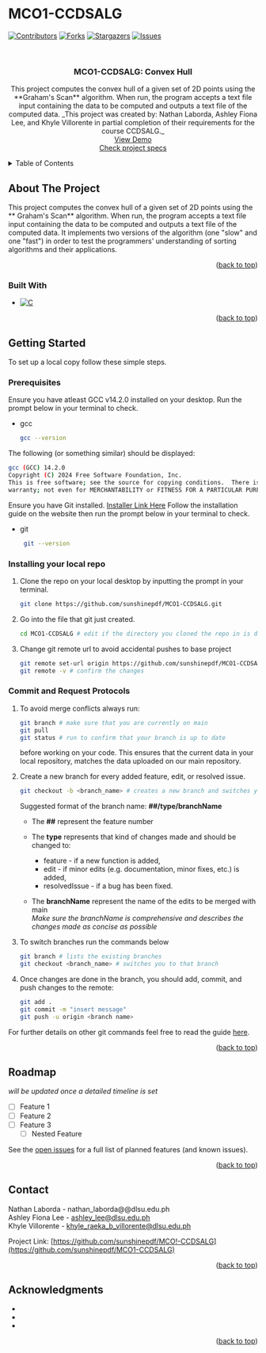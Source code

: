 # MCO1-CCDSALG

<!-- Improved compatibility of back to top link: See: https://github.com/othneildrew/Best-README-Template/pull/73 -->
<a id="readme-top"></a>
<!--
*** Thanks for checking out the Best-README-Template. If you have a suggestion
*** that would make this better, please fork the repo and create a pull request
*** or simply open an issue with the tag "enhancement".
*** Don't forget to give the project a star!
*** Thanks again! Now go create something AMAZING! :D
-->



<!-- PROJECT SHIELDS -->
<!--
*** I'm using markdown "reference style" links for readability.
*** Reference links are enclosed in brackets [ ] instead of parentheses ( ).
*** See the bottom of this document for the declaration of the reference variables
*** for contributors-url, forks-url, etc. This is an optional, concise syntax you may use.
*** https://www.markdownguide.org/basic-syntax/#reference-style-links
-->
[![Contributors][contributors-shield]][contributors-url]
[![Forks][forks-shield]][forks-url]
[![Stargazers][stars-shield]][stars-url]
[![Issues][issues-shield]][issues-url]



<!-- PROJECT LOGO -->
<br />
<div align="center">
  <a href="https://github.com/sunshinepdf/MCO1-CCDSALG">
  </a>

<h3 align="center">MCO1-CCDSALG: Convex Hull</h3>

  <p align="center">
    This project computes the convex hull of a given set of 2D points using the **Graham's Scan** algorithm. When run, the program accepts a text file input containing the data to be computed and outputs a text file of the computed data. _This project was created by: Nathan Laborda, Ashley Fiona Lee, and Khyle Villorente in partial completion of their requirements for the course CCDSALG._
    <br />
    <a href="https://github.com/sunshinepdf/MCO1-CCDSALG">View Demo</a>
    <br />
    <a href="https://github.com/sunshinepdf/MCO1-CCDSALG">Check project specs</a>
  </p>
</div>



<!-- TABLE OF CONTENTS -->
<details>
  <summary>Table of Contents</summary>
  <ol>
    <li>
      <a href="#about-the-project">About The Project</a>
      <ul>
        <li><a href="#built-with">Built With</a></li>
      </ul>
    </li>
    <li>
      <a href="#getting-started">Getting Started</a>
      <ul>
        <li><a href="#prerequisites">Prerequisites</a></li>
        <li><a href="#installing-your-local-repo">Installing your local repo</a></li>
        <li><a href="#commit-and-request-protocols">Commit and Request Protocols</a></li>
      </ul>
    </li>
    <li><a href="#roadmap">Roadmap</a></li>
    <li><a href="#contributing">Contributing</a></li>
    <li><a href="#contact">Contact</a></li>
    <li><a href="#acknowledgments">Acknowledgments</a></li>
  </ol>
</details>



<!-- ABOUT THE PROJECT -->
## About The Project

 This project computes the convex hull of a given set of 2D points using the ** Graham's Scan** algorithm. When run, the program accepts a text file input containing the data to be computed and outputs a text file of the computed data. It implements two versions of the algorithm (one "slow" and one "fast") in order to test the programmers' understanding of sorting algorithms and their applications.

<p align="right">(<a href="#readme-top">back to top</a>)</p>



### Built With

* [![C][C-shield]][C-url]

<p align="right">(<a href="#readme-top">back to top</a>)</p>



<!-- GETTING STARTED -->
## Getting Started

To set up a local copy follow these simple steps.

### Prerequisites

Ensure you have atleast GCC v14.2.0 installed on your desktop. Run the prompt below in your terminal to check.
* gcc 
  ```sh
  gcc --version
  ```
The following (or something similar) should be displayed:
  ```sh
  gcc (GCC) 14.2.0 
  Copyright (C) 2024 Free Software Foundation, Inc.
  This is free software; see the source for copying conditions.  There is NO
  warranty; not even for MERCHANTABILITY or FITNESS FOR A PARTICULAR PURPOSE.
  ```
Ensure you have Git installed. [Installer Link Here](https://git-scm.com/downloads/win)
Follow the installation guide on the website then run the prompt below in your terminal to check.
* git 
  ```sh
   git --version
  ```
### Installing your local repo

1. Clone the repo on your local desktop by inputting the prompt in your terminal.
   ```sh
   git clone https://github.com/sunshinepdf/MCO1-CCDSALG.git
   ```
   
2. Go into the file that git just created.
   ```sh
   cd MCO1-CCDSALG # edit if the directory you cloned the repo in is different
   ```
   
3. Change git remote url to avoid accidental pushes to base project
   ```sh
   git remote set-url origin https://github.com/sunshinepdf/MCO1-CCDSALG.git
   git remote -v # confirm the changes
   ```
   
### Commit and Request Protocols

1. To avoid merge conflicts always run:
   ```sh
   git branch # make sure that you are currently on main
   git pull
   git status # run to confirm that your branch is up to date
   ```
   before working on your code.
   This ensures that the current data in your local repository, matches the data uploaded on our main repository.

2. Create a new branch for every added feature, edit, or resolved issue.
   ```sh
   git checkout -b <branch_name> # creates a new branch and switches you to that branch automatically
   ```
   Suggested format of the branch name:
       **##/type/branchName**
   
    * The **##** represent the feature number
      
    * The **type** represents that kind of changes made and should be changed to:
       + feature - if a new function is added,
       + edit - if minor edits (e.g. documentation, minor fixes, etc.) is added,
       + resolvedIssue - if a bug has been fixed.
         
    * The **branchName** represent the name of the edits to be merged with main
      <br />
      _Make sure the branchName is comprehensive and describes the changes made as concise as possible_

3. To switch branches run the commands below
   ```sh
   git branch # lists the existing branches
   git checkout <branch_name> # switches you to that branch
   ```
4. Once changes are done in the branch, you should add, commit, and push changes to the remote:
   ```sh
   git add .
   git commit -m "insert message"
   git push -u origin <branch name>
   ```
For further details on other git commands feel free to read the guide [here](https://www.atlassian.com/git/glossary#commands).
<p align="right">(<a href="#readme-top">back to top</a>)</p>


<!-- ROADMAP -->
## Roadmap
_will be updated once a detailed timeline is set_
- [ ] Feature 1
- [ ] Feature 2
- [ ] Feature 3
    - [ ] Nested Feature

See the [open issues](https://github.com/sunshinepdf/MCO1-CCDSALG/issues) for a full list of planned features (and known issues).

<p align="right">(<a href="#readme-top">back to top</a>)</p>

<!-- CONTACT -->
## Contact

Nathan Laborda - nathan_laborda@@dlsu.edu.ph
<br />
Ashley Fiona Lee - ashley_lee@dlsu.edu.ph
<br />
Khyle Villorente - khyle_raeka_b_villorente@dlsu.edu.ph

Project Link: [https://github.com/sunshinepdf/MCO!-CCDSALG](https://github.com/sunshinepdf/MCO1-CCDSALG)

<p align="right">(<a href="#readme-top">back to top</a>)</p>



<!-- ACKNOWLEDGMENTS -->
## Acknowledgments

* []()
* []()
* []()

<p align="right">(<a href="#readme-top">back to top</a>)</p>



<!-- MARKDOWN LINKS & IMAGES -->
<!-- https://www.markdownguide.org/basic-syntax/#reference-style-links -->
[contributors-shield]: https://img.shields.io/github/contributors/sunshinepdf/MCO1-CCDSALG.svg?style=for-the-badge
[contributors-url]: https://github.com/sunshinepdf/MCO1-CCDSALG/graphs/contributors
[forks-shield]: https://img.shields.io/github/forks/sunshinepdf/MCO1-CCDSALG.svg?style=for-the-badge
[forks-url]: https://github.com/sunshinepdf/MCO1-CCDSALG/network/members
[stars-shield]: https://img.shields.io/github/stars/sunshinepdf/MCO1-CCDSALG.svg?style=for-the-badge
[stars-url]: https://github.com/sunshinepdf/MCO1-CCDSALG/stargazers
[issues-shield]: https://img.shields.io/github/issues/sunshinepdf/MCO1-CCDSALG.svg?style=for-the-badge
[issues-url]: https://github.com/sunshinepdf/MCO1-CCDSALG/issues
[C-shield]: https://img.shields.io/badge/-C-blue.svg?style=for-the-badge&logo=c
[C-url]: https://devdocs.io/c/

